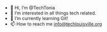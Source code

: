- 👋 Hi, I’m @TechTonia
- 👀 I’m interested in all things tech related.
- 🌱 I’m currently learning Git!
- 📫 How to reach me info@techlouisville.org


<!---
TechTonia/TechTonia is a ✨ special ✨ repository because its `README.md` (this file) appears on your GitHub profile.
You can click the Preview link to take a look at your changes.
--->
